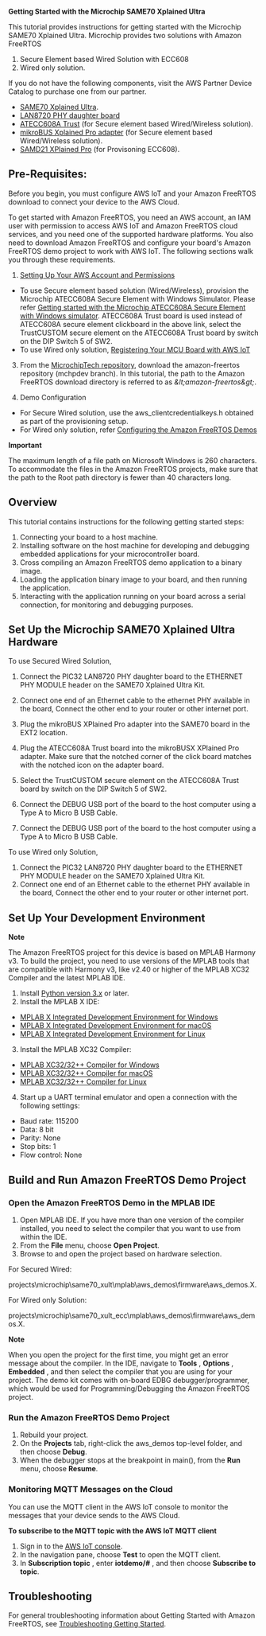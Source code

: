 **Getting Started with the Microchip SAME70 Xplained Ultra**

This tutorial provides instructions for getting started with the Microchip SAME70 Xplained Ultra. Microchip provides two solutions with Amazon FreeRTOS

1. Secure Element based Wired Solution with ECC608
2. Wired only solution.

If you do not have the following components, visit the AWS Partner Device Catalog to purchase one from our partner.

- [SAME70 Xplained Ultra](https://www.microchip.com/Developmenttools/ProductDetails/DM320113).
- [LAN8720 PHY daughter board](http://www.microchip.com/DevelopmentTools/ProductDetails.aspx?PartNO=ac320004-3)
- [ATECC608A Trust](https://www.microchip.com/developmenttools/ProductDetails/DT100104#additional-summary) (for Secure element based Wired/Wireless solution).
- [mikroBUS Xplained Pro adapter](https://www.microchip.com/Developmenttools/ProductDetails/ATMBUSADAPTER-XPRO) (for Secure element based Wired/Wireless solution).
- [SAMD21 XPlained Pro](https://www.microchip.com/DevelopmentTools/ProductDetails/ATSAMD21-XPRO) (for Provisoning ECC608).

## **Pre-Requisites:**

Before you begin, you must configure AWS IoT and your Amazon FreeRTOS download to connect your device to the AWS Cloud.

To get started with Amazon FreeRTOS, you need an AWS account, an IAM user with permission to access AWS IoT and Amazon FreeRTOS cloud services, and you need one of the supported hardware platforms. You also need to download Amazon FreeRTOS and configure your board&#39;s Amazon FreeRTOS demo project to work with AWS IoT. The following sections walk you through these requirements.

1. [Setting Up Your AWS Account and Permissions](https://docs.aws.amazon.com/freertos/latest/userguide/freertos-account-and-permissions.html)

- To use Secure element based solution (Wired/Wireless), provision the Microchip ATECC608A Secure Element with Windows Simulator. Please refer [Getting started with the Microchip ATECC608A Secure Element with Windows simulator](https://docs.aws.amazon.com/freertos/latest/userguide/getting_started_atecc608a.html).  ATECC608A Trust board is used instead of ATECC608A secure element clickboard in the above link, select the TrustCUSTOM secure element on the ATECC608A Trust board by switch on the DIP Switch 5 of SW2.
- To use Wired only solution, [Registering Your MCU Board with AWS IoT](https://docs.aws.amazon.com/freertos/latest/userguide/get-started-freertos-thing.html)

3. From the [MicrochipTech repository](https://github.com/MicrochipTech/amazon-freertos/tree/mchpdev/), download the amazon-freertos repository (mchpdev branch).  In this tutorial, the path to the Amazon FreeRTOS download directory is referred to as _\&lt;amazon-freertos\&gt;_.

4. Demo Configuration

- For Secure Wired solution, use the aws_clientcredentialkeys.h obtained as part of the provisioning setup.
- For Wired only solution, refer [Configuring the Amazon FreeRTOS Demos](https://docs.aws.amazon.com/freertos/latest/userguide/freertos-configure.html)

**Important**

The maximum length of a file path on Microsoft Windows is 260 characters. To accommodate the files in the Amazon FreeRTOS projects, make sure that the path to the Root path directory is fewer than 40 characters long.

## **Overview**

This tutorial contains instructions for the following getting started steps:

1. Connecting your board to a host machine.
2. Installing software on the host machine for developing and debugging embedded applications for your microcontroller board.
3. Cross compiling an Amazon FreeRTOS demo application to a binary image.
4. Loading the application binary image to your board, and then running the application.
5. Interacting with the application running on your board across a serial connection, for monitoring and debugging purposes.

## Set Up the Microchip SAME70 Xplained Ultra Hardware
To use Secured Wired Solution,
1. Connect the PIC32 LAN8720 PHY daughter board to the ETHERNET PHY MODULE header on the SAME70 Xplained Ultra Kit.
2. Connect one end of an Ethernet cable to the ethernet PHY available in the board, Connect the other end to your router or other internet port.
4. Plug the mikroBUS XPlained Pro adapter into the SAME70 board in the EXT2 location.
4. Plug the ATECC608A Trust board into the mikroBUSX XPlained Pro adapter. Make sure that the notched corner of the click board matches with the notched icon on the adapter board.
5. Select the TrustCUSTOM secure element on the ATECC608A Trust board by switch on the DIP Switch 5 of SW2.
6. Connect the DEBUG USB port of the board to the host computer using a Type A
to Micro B USB Cable.

6. Connect the DEBUG USB port of the board to the host computer using a Type A
to Micro B USB Cable.


To use Wired only Solution,
1. Connect the PIC32 LAN8720 PHY daughter board to the ETHERNET PHY MODULE header on the SAME70 Xplained Ultra Kit.
2. Connect one end of an Ethernet cable to the ethernet PHY available in the board, Connect the other end to your router or other internet port.


## Set Up Your Development Environment

**Note**

The Amazon FreeRTOS project for this device is based on MPLAB Harmony v3. To build the project, you need to use versions of the MPLAB tools that are compatible with Harmony v3, like v2.40 or higher of the MPLAB XC32 Compiler and the latest MPLAB IDE.

1. Install [Python version 3.x](https://www.python.org/downloads/) or later.
2. Install the MPLAB X IDE:
  - [MPLAB X Integrated Development Environment for Windows](http://www.microchip.com/mplabx-ide-windows-installer)
  - [MPLAB X Integrated Development Environment for macOS](http://www.microchip.com/mplabx-ide-osx-installer)
  - [MPLAB X Integrated Development Environment for Linux](http://www.microchip.com/mplabx-ide-linux-installer)
3. Install the MPLAB XC32 Compiler:
  - [MPLAB XC32/32++ Compiler for Windows](http://www.microchip.com/mplabxc32windows)
  - [MPLAB XC32/32++ Compiler for macOS](http://www.microchip.com/mplabxc32osx)
  - [MPLAB XC32/32++ Compiler for Linux](http://www.microchip.com/mplabxc32linux)
4. Start up a UART terminal emulator and open a connection with the following settings:
  - Baud rate: 115200
  - Data: 8 bit
  - Parity: None
  - Stop bits: 1
  - Flow control: None

## Build and Run Amazon FreeRTOS Demo Project

### Open the Amazon FreeRTOS Demo in the MPLAB IDE

1. Open MPLAB IDE. If you have more than one version of the compiler installed, you need to select the compiler that you want to use from within the IDE.
2. From the  **File**  menu, choose  **Open Project**.
3. Browse to and open the project based on hardware selection.

For Secured Wired:

projects\microchip\same70_xult\mplab\aws_demos\firmware\aws_demos.X.

For Wired only Solution:

projects\microchip\same70_xult_ecc\mplab\aws_demos\firmware\aws_demos.X.


**Note**

When you open the project for the first time, you might get an error message about the compiler. In the IDE, navigate to  **Tools** ,  **Options** ,  **Embedded** , and then select the compiler that you are using for your project. The demo kit comes with on-board EDBG debugger/programmer, which would be used for Programming/Debugging the Amazon FreeRTOS project.

### Run the Amazon FreeRTOS Demo Project

1. Rebuild your project.
2. On the  **Projects**  tab, right-click the aws\_demos top-level folder, and then choose  **Debug**.
3. When the debugger stops at the breakpoint in main(), from the  **Run**  menu, choose  **Resume**.

### Monitoring MQTT Messages on the Cloud

You can use the MQTT client in the AWS IoT console to monitor the messages that your device sends to the AWS Cloud.

**To subscribe to the MQTT topic with the AWS IoT MQTT client**

1. Sign in to the [AWS IoT console](https://console.aws.amazon.com/iotv2/).
2. In the navigation pane, choose  **Test**  to open the MQTT client.
3. In  **Subscription topic** , enter  **iotdemo/#** , and then choose  **Subscribe to topic**.

## Troubleshooting

For general troubleshooting information about Getting Started with Amazon FreeRTOS, see [Troubleshooting Getting Started](https://docs.aws.amazon.com/freertos/latest/userguide/gsg-troubleshooting.html).